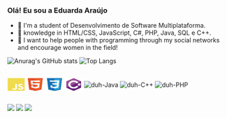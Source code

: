 ### Olá! Eu sou a Eduarda Araújo 

- 🔭 I'm a student of Desenvolvimento de Software Multiplataforma.
- 🌱 knowledge in HTML/CSS, JavaScript, C#, PHP, Java, SQL e C++.
- 👯 I want to help people with programming through my social networks and encourage women in the field!
  


![Anurag's GitHub stats](https://github-readme-stats.vercel.app/api?username=duharaujo&show_icons=true&theme=gruvbox)
![Top Langs](https://github-readme-stats.vercel.app/api/top-langs/?username=duharaujo&layout=compact&theme=gruvbox)


<div style="display: inline_block"><br>
  <img align="center" alt="duh-Js" height="30" width="40" src="https://raw.githubusercontent.com/devicons/devicon/master/icons/javascript/javascript-plain.svg">
  <img align="center" alt="duh-HTML" height="30" width="40" src="https://raw.githubusercontent.com/devicons/devicon/master/icons/html5/html5-original.svg">
  <img align="center" alt="duh-CSS" height="30" width="40" src="https://raw.githubusercontent.com/devicons/devicon/master/icons/css3/css3-original.svg">
  <img align="center" alt="duh-Csharp" height="30" width="40" src="https://raw.githubusercontent.com/devicons/devicon/master/icons/csharp/csharp-original.svg">
  <img align="center" alt="duh-Java" height="30" width="40" src="https://cdn.jsdelivr.net/gh/devicons/devicon@latest/icons/java/java-original.svg">
  <img align="center" alt="duh-C++" height="30" width="40" src="https://cdn.jsdelivr.net/gh/devicons/devicon@latest/icons/cplusplus/cplusplus-original.svg">
  <img align="center" alt="duh-PHP" height="30" width="40" src="https://cdn.jsdelivr.net/gh/devicons/devicon@latest/icons/php/php-original.svg">          
</div>

## 

<div>
  <a href="https://www.instagram.com/duh.tech?igsh=YzFlajBmOWxlN3E5" target="_blank"><img src="https://img.shields.io/badge/-Instagram-%23E4405F?style=for-the-badge&logo=instagram&logoColor=white" target="_blank"></a>
  <a href = "mailto:tech.duh21@gmail.com"><img src="https://img.shields.io/badge/-Gmail-%23333?style=for-the-badge&logo=gmail&logoColor=white" target="_blank"></a>
  <a href="https://www.linkedin.com/in/eduarda-ara%C3%BAjo-328397242?utm_source=share&utm_campaign=share_via&utm_content=profile&utm_medium=android_app" target="_blank"><img src="https://img.shields.io/badge/-LinkedIn-%230077B5?style=for-the-badge&logo=linkedin&logoColor=white" target="_blank"></a>   
</div>

